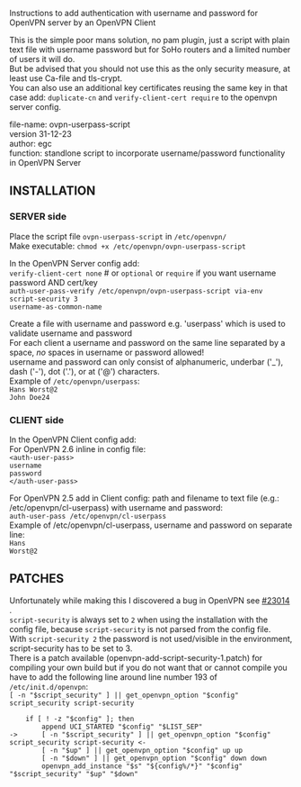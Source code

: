 Instructions to add authentication with username and password for OpenVPN server by an OpenVPN Client

This is the simple poor mans solution, no pam plugin, just a script with plain text file with username password but for SoHo routers and a limited number of users it will do.  
But be advised that you should not use this as the only security measure, at least use Ca-file and tls-crypt.   
You can also use an additional key certificates reusing the same key in that case add: `duplicate-cn` and `verify-client-cert require` to the openvpn server config.  

file-name: ovpn-userpass-script  
version 31-12-23  
author: egc  
function: standlone script to incorporate username/password functionality in OpenVPN Server  

## INSTALLATION ##  
### SERVER side ###  
Place the script file `ovpn-userpass-script` in `/etc/openvpn/`  
Make executable: `chmod +x /etc/openvpn/ovpn-userpass-script`  

In the OpenVPN Server config add:  
 `verify-client-cert none` # or `optional` or `require` if you want username password AND cert/key  
 `auth-user-pass-verify /etc/openvpn/ovpn-userpass-script via-env`  
 `script-security 3`  
 `username-as-common-name`  

Create a file with username and password e.g. 'userpass' which is used to validate username and password  
For each client a username and password on the same line separated by a space, *no* spaces in username or password allowed!  
username and password can only consist of alphanumeric, underbar ('_'), dash ('-'), dot ('.'), or at ('@') characters.  
Example of `/etc/openvpn/userpass`:  
 `Hans Worst@2`  
 `John Doe24`  

### CLIENT side ###  
In the OpenVPN Client config add:  
For OpenVPN 2.6 inline in config file:  
 `<auth-user-pass>`  
 `username`  
 `password`   
 `</auth-user-pass>`  

For OpenVPN 2.5 add in Client config: path and filename to text file (e.g.: /etc/openvpn/cl-userpass) with username and password:  
 `auth-user-pass /etc/openvpn/cl-userpass`  
Example of /etc/openvpn/cl-userpass, username and password on separate line:  
 `Hans`  
 `Worst@2`  

## PATCHES ##  
Unfortunately while making this I discovered a bug in OpenVPN see [#23014](https://github.com/openwrt/packages/issues/23014) .   
`script-security` is always set to `2` when using the installation with the config file, because `script-security` is not parsed from the config file.  
With `script-security 2` the password is not used/visible in the environment, script-security has to be set to 3.  
There is a patch available (openvpn-add-script-security-1.patch) for compiling your own build but if you do not want that or cannot compile you have to add the following line around line number 193 of `/etc/init.d/openvpn`:  
`[ -n "$script_security" ] || get_openvpn_option "$config" script_security script-security`  
```
 	if [ ! -z "$config" ]; then
 		append UCI_STARTED "$config" "$LIST_SEP"
-> 		[ -n "$script_security" ] || get_openvpn_option "$config" script_security script-security <-
 		[ -n "$up" ] || get_openvpn_option "$config" up up
 		[ -n "$down" ] || get_openvpn_option "$config" down down
 		openvpn_add_instance "$s" "${config%/*}" "$config" "$script_security" "$up" "$down"
````
